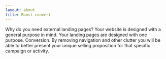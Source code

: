 ```yaml
---
layout: about
title: Boost convert
---
```


Why do you need external landing pages? Your website is designed with a general purpose in mind. Your landing pages are designed with one purpose. Conversion. By removing navigation and other clutter you will be able to better present your unique selling proposition for that specific campaign or activity.